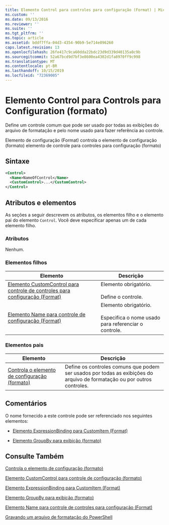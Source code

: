 ```yaml
---
title: Elemento Control para controles para configuração (Format) | Microsoft Docs
ms.custom: ''
ms.date: 09/13/2016
ms.reviewer: ''
ms.suite: ''
ms.tgt_pltfrm: ''
ms.topic: article
ms.assetid: bddf7ffa-04d3-4354-90b9-5e714e096260
caps.latest.revision: 13
ms.openlocfilehash: 26fe417c9ca60dda22bdc23d9d339d40135a0c9b
ms.sourcegitcommit: 52a67bcd9d7bf3e8600ea4302d1fa8970ff9c998
ms.translationtype: MT
ms.contentlocale: pt-BR
ms.lasthandoff: 10/15/2019
ms.locfileid: "72369005"
---
```

# <a name="control-element-for-controls-for-configuration-format"></a>Elemento Control para Controls para Configuration (formato)

Define um controle comum que pode ser usado por todas as exibições do arquivo de formatação e pelo nome usado para fazer referência ao controle.

Elemento de configuração (Format) controla o elemento de configuração (formato) elemento de controle para controles para configuração (formato)

## <a name="syntax"></a>Sintaxe

```xml
<Control>
  <Name>NameOfControl</Name>
  <CustomControl>...</CustomControl>
</Control>
```

## <a name="attributes-and-elements"></a>Atributos e elementos

As seções a seguir descrevem os atributos, os elementos filho e o elemento pai do elemento `Control`. Você deve especificar apenas um de cada elemento filho.

### <a name="attributes"></a>Atributos

Nenhum.

### <a name="child-elements"></a>Elementos filhos

|Elemento|Descrição|
|-------------|-----------------|
|[Elemento CustomControl para controle de controles para configuração (Format)](./customcontrol-element-for-control-for-controls-for-configuration-format.md)|Elemento obrigatório.<br /><br /> Define o controle.|
|[Elemento Name para controle de configuração (Format)](./name-element-for-control-for-controls-for-configuration-format.md)|Elemento obrigatório.<br /><br /> Especifica o nome usado para referenciar o controle.|

### <a name="parent-elements"></a>Elementos pais

|Elemento|Descrição|
|-------------|-----------------|
|[Controla o elemento de configuração (formato)](./controls-element-for-configuration-format.md)|Define os controles comuns que podem ser usados por todas as exibições do arquivo de formatação ou por outros controles.|

## <a name="remarks"></a>Comentários

O nome fornecido a este controle pode ser referenciado nos seguintes elementos:

- [Elemento ExpressionBinding para CustomItem (Format)](./expressionbinding-element-for-customitem-for-controls-for-configuration-format.md)

- [Elemento GroupBy para exibição (formato)](./groupby-element-for-view-format.md)

## <a name="see-also"></a>Consulte Também

[Controla o elemento de configuração (formato)](./controls-element-for-configuration-format.md)

[Elemento CustomControl para controle de configuração (formato)](./customcontrol-element-for-control-for-controls-for-configuration-format.md)

[Elemento ExpressionBinding para CustomItem (Format)](./expressionbinding-element-for-customitem-for-controls-for-configuration-format.md)

[Elemento GroupBy para exibição (formato)](./groupby-element-for-view-format.md)

[Elemento Name para controle de controles para configuração (Format)](./name-element-for-control-for-controls-for-configuration-format.md)

[Gravando um arquivo de formatação do PowerShell](./writing-a-powershell-formatting-file.md)
